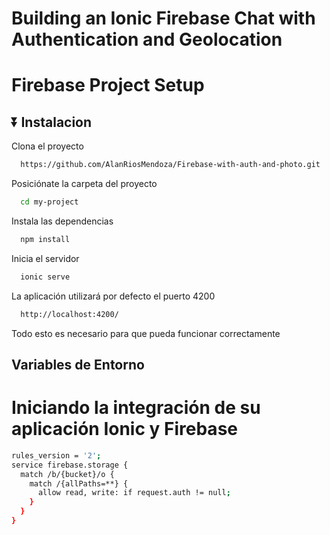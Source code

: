 # Building an Ionic Firebase Chat with Authentication and Geolocation 


# Firebase Project Setup


## ⏬ Instalacion

Clona el proyecto

```bash
  https://github.com/AlanRiosMendoza/Firebase-with-auth-and-photo.git
```

Posiciónate la carpeta del proyecto

```bash
  cd my-project
```

Instala las dependencias

```bash
  npm install
```

Inicia el servidor

```bash
  ionic serve
```



La aplicación utilizará por defecto el puerto 4200

```bash
  http://localhost:4200/
```

Todo esto es necesario para que pueda funcionar correctamente

##  Variables de Entorno

# Iniciando la integración de su aplicación Ionic y Firebase 


```bash
rules_version = '2';
service firebase.storage {
  match /b/{bucket}/o {
    match /{allPaths=**} {
      allow read, write: if request.auth != null;
    }
  }
}
```

































